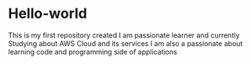 # Hello-world
This is my first repository created
I am passionate learner and currently Studying about AWS Cloud and its services
I am also a passionate about learning code and programming side of applications
